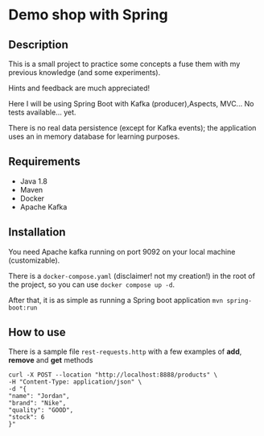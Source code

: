 # Demo shop with Spring

## Description 
This is a small project to practice some concepts a fuse them with my previous knowledge (and some experiments).

Hints and feedback are much appreciated!

Here I will be using Spring Boot with Kafka (producer),Aspects, MVC...
No tests available... yet.

There is no real data persistence (except for Kafka events); the application uses an in memory database for learning purposes.


## Requirements
- Java 1.8
- Maven
- Docker
- Apache Kafka

## Installation
You need Apache kafka running on port 9092 on your local machine (customizable).

There is a `docker-compose.yaml` (disclaimer! not my creation!) in the root of the project, so you can use
`docker compose up -d`.

After that, it is as simple as running a Spring boot application
`mvn spring-boot:run`


## How to use
There is a sample file `rest-requests.http` with a few examples of **add**,  **remove** and **get**  methods

    curl -X POST --location "http://localhost:8888/products" \
    -H "Content-Type: application/json" \
    -d "{
    "name": "Jordan",
    "brand": "Nike",
    "quality": "GOOD",
    "stock": 6
    }"
